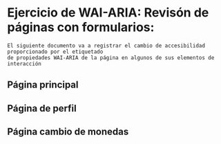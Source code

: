 # Ejercicio de WAI-ARIA: Revisón de páginas con formularios:
    El siguiente documento va a registrar el cambio de accesibilidad proporcionado por el etiquetado
    de propiedades WAI-ARIA de la página en algunos de sus elementos de interacción 

## Página principal

## Página de perfil

## Página cambio de monedas
